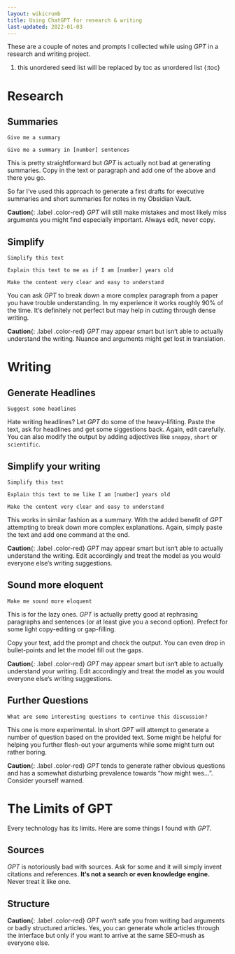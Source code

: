 ```yaml
---
layout: wikicrumb 
title: Using ChatGPT for research & writing
last-updated: 2022-01-03
---
```


These are a couple of notes and prompts I collected while using *GPT* in a research and writing project.

1. this unordered seed list will be replaced by toc as unordered list
{:toc}

# Research

## Summaries

`Give me a summary`

`Give me a summary in [number] sentences`

This is pretty straightforward but *GPT* is actually not bad at generating summaries. Copy in the text or paragraph and add one of the above and there you go.

So far I‘ve used this approach to generate a first drafts for executive summaries and short summaries for notes in my Obsidian Vault.

**Caution**{: .label .color-red} *GPT* will still make mistakes and most likely miss arguments you might find especially important. Always edit, never copy.

## Simplify

`Simplify this text`

`Explain this text to me as if I am [number] years old`

`Make the content very clear and easy to understand`

You can ask *GPT* to break down a more complex paragraph from a paper you have trouble understanding. In my experience it works roughly 90% of the time. It‘s definitely not perfect but may help in cutting through dense writing.

**Caution**{: .label .color-red} *GPT* may appear smart but isn‘t able to actually understand the writing. Nuance and arguments might get lost in translation.


# Writing

## Generate Headlines

`Suggest some headlines`

Hate writing headlines? Let *GPT* do some of the heavy-lifiting. Paste the text, ask for headlines and get some siggestions back. Again, edit carefully. You can also modify the output by adding adjectives like `snappy`, `short` or `scientific`.

## Simplify your writing

`Simplify this text`

`Explain this text to me like I am [number] years old`

`Make the content very clear and easy to understand`

This works in similar fashion as a summary. With the added benefit of *GPT* attempting to break down more complex explanations. Again, simply paste the text and add one command at the end.

**Caution**{: .label .color-red} *GPT* may appear smart but isn‘t able to actually understand the writing. Edit accordingly and treat the model as you would everyone else‘s writing suggestions.

## Sound more eloquent

`Make me sound more eloquent`

This is for the lazy ones. *GPT* is actually pretty good at rephrasing paragraphs and sentences (or at least give you a second option). Prefect for some light copy-editing or gap-filling.

Copy your text, add the prompt and check the output. You can even drop in bullet-points and let the model fill out the gaps.

**Caution**{: .label .color-red} *GPT* may appear smart but isn‘t able to actually understand your writing. Edit accordingly and treat the model as you would everyone else‘s writing suggestions.

## Further Questions

`What are some interesting questions to continue this discussion?`

This one is more experimental. In short *GPT* will attempt to generate a number of question based on the provided text. Some might be helpful for helping you further flesh-out your arguments while some might turn out rather boring.

**Caution**{: .label .color-red} *GPT* tends to generate rather obvious questions and has a somewhat disturbing prevalence towards “how might wes…”. Consider yourself warned.

# The Limits of GPT

Every technology has its limits. Here are some things I found with *GPT*.

## Sources

*GPT* is notoriously bad with sources. Ask for some and it will simply invent citations and references. **It‘s not a search or even knowledge engine.** Never treat it like one.

## Structure

**Caution**{: .label .color-red} *GPT* won‘t safe you from writing bad arguments or badly structured articles. Yes, you can generate whole articles through the interface but only if you want to arrive at the same SEO-mush as everyone else.